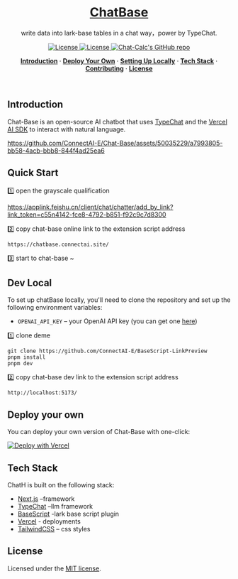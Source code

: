 <a href="https://Chat-Calc.vercel.app">

  <h1 align="center">ChatBase</h1>
</a>

<p align="center">
  write data into lark-base tables in a chat way，power by TypeChat.
</p>

<p align="center">
    <a href="https://github.com/connectai-e/awesome-basescript">
    <img src="https://cdn.rawgit.com/sindresorhus/awesome/d7305f38d29fed78fa85652e3a63e154dd8e8829/media/badge.svg" alt="License" />
  </a>
  <a href="https://github.com/connectai-e/Chat-Calculator/blob/main/LICENSE">
    <img src="https://img.shields.io/github/license/connectai-e/Chat-Calculator?label=license&logo=github&color=f80&logoColor=fff" alt="License" />
  </a>
  <a href="https://github.com/connectai-e/Chat-Calculator"><img src="https://img.shields.io/github/stars/connectai-e/Chat-Calculator?style=social" alt="Chat-Calc's GitHub repo"></a>
</p>

<p align="center">
  <a href="#introduction"><strong>Introduction</strong></a> ·
  <a href="#deploy-your-own"><strong>Deploy Your Own</strong></a> ·
  <a href="#setting-up-locally"><strong>Setting Up Locally</strong></a> ·
  <a href="#tech-stack"><strong>Tech Stack</strong></a> ·
  <a href="#contributing"><strong>Contributing</strong></a> ·
  <a href="#license"><strong>License</strong></a>
</p>
<br/>

## Introduction

Chat-Base is an open-source AI chatbot that uses [TypeChat](https://github.com/microsoft/TypeChat) and the [Vercel AI SDK](https://sdk.vercel.ai/docs) to interact with natural language.




https://github.com/ConnectAI-E/Chat-Base/assets/50035229/a7993805-bb58-4acb-bbb8-844f4ad25ea6


## Quick Start

1️⃣  open the grayscale qualification

https://applink.feishu.cn/client/chat/chatter/add_by_link?link_token=c55n4142-fce8-4792-b851-f92c9c7d8300
  
2️⃣  copy chat-base online link to the extension script address 
```
https://chatbase.connectai.site/
```
3️⃣ start to chat-base ~





## Dev Local

To set up chatBase locally, you'll need to clone the repository and set up the following environment variables:

- `OPENAI_API_KEY` – your OpenAI API key (you can get one [here](https://platform.openai.com/account/api-keys))


1️⃣ clone deme
```
git clone https://github.com/ConnectAI-E/BaseScript-LinkPreview
pnpm install
pnpm dev
```
2️⃣ copy chat-base dev link to the extension script address
```
http://localhost:5173/
```

## Deploy your own

You can deploy your own version of Chat-Base with one-click:

[![Deploy with Vercel](https://vercel.com/button)](https://vercel.com/new/clone?repository-url=https://github.com/ConnectAI-E/Chat-Base&env=OPENAI_API_KEY&project-name=chat-calc&repository-name=Chat-Base)
</details>




## Tech Stack

ChatH is built on the following stack:

- [Next.js](https://nextjs.org/) –framework
- [TypeChat](https://github.com/microsoft/TypeChat) –llm framework
- [BaseScript](https://github.com/ConnectAI-E/Awesome-BaseScript) -lark base script plugin
- [Vercel](https://vercel.com) - deployments
- [TailwindCSS](https://tailwindcss.com/) – css styles


## License

Licensed under the [MIT license](https://github.com/connectai-e/chat-base/blob/main/LICENSE.md).
